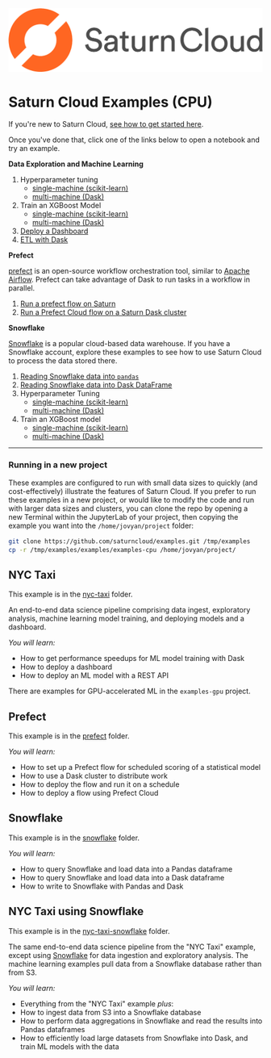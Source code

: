 <img src="./_img/saturn.png" width="600">

# Saturn Cloud Examples (CPU)

If you're new to Saturn Cloud, [see how to get started here](https://www.saturncloud.io/docs/getting-started/).

Once you've done that, click one of the links below to open a notebook and try an example.

**Data Exploration and Machine Learning**

1. Hyperparameter tuning
    - [single-machine (scikit-learn)](./nyc-taxi/hyperparameter-scikit.ipynb)
    - [multi-machine (Dask)](./nyc-taxi/hyperparameter-dask.ipynb)
1. Train an XGBoost Model
    - [single-machine (scikit-learn)](./nyc-taxi/xgboost.ipynb)
    - [multi-machine (Dask)](./nyc-taxi/xgboost-dask.ipynb)
1. [Deploy a Dashboard](./nyc-taxi/dashboard.ipynb)
1. [ETL with Dask](./nyc-taxi/data-aggregation.ipynb)

**Prefect**

[prefect](https://www.prefect.io/) is an open-source workflow orchestration tool, similar to [Apache Airflow](https://airflow.apache.org/). Prefect can take advantage of Dask to run tasks in a workflow in parallel.

1. [Run a prefect flow on Saturn](./prefect/prefect-scoring.ipynb)
1. [Run a Prefect Cloud flow on a Saturn Dask cluster](./prefect/prefect-cloud-scheduled-scoring.ipynb)

**Snowflake**

[Snowflake](https://www.snowflake.com/cloud-data-platform/) is a popular cloud-based data warehouse. If you have a Snowflake account, explore these examples to see how to use Saturn Cloud to process the data stored there.

1. [Reading Snowflake data into `pandas`](./snowflake/snowflake-pandas.ipynb)
1. [Reading Snowflake data into Dask DataFrame](./snowflake/snowflake-dask.ipynb)
1. Hyperparameter Tuning
    - [single-machine (scikit-learn)](./nyc-taxi-snowflake/hyperparameter-scikit.ipynb)
    - [multi-machine (Dask)](./nyc-taxi-snowflake/hyperparameter-dask.ipynb)
1. Train an XGBoost model
    - [single-machine (scikit-learn)](./nyc-taxi-snowflake/xgboost.ipynb)
    - [multi-machine (Dask)](./nyc-taxi-snowflake/xgboost-dask.ipynb)

<hr>

### Running in a new project

These examples are configured to run with small data sizes to quickly (and cost-effectively) illustrate the features of Saturn Cloud. If you prefer to run these examples in a new project, or would like to modify the code and run with larger data sizes and clusters, you can clone the repo by opening a new Terminal within the JupyterLab of your project, then copying the example you want into the `/home/jovyan/project` folder:

```bash
git clone https://github.com/saturncloud/examples.git /tmp/examples
cp -r /tmp/examples/examples/examples-cpu /home/jovyan/project/
```

## NYC Taxi

This example is in the [nyc-taxi](nyc-taxi) folder.

An end-to-end data science pipeline comprising data ingest, exploratory analysis, machine learning model training, and deploying models and a dashboard.

*You will learn:*
- How to get performance speedups for ML model training with Dask
- How to deploy a dashboard
- How to deploy an ML model with a REST API

There are examples for GPU-accelerated ML in the `examples-gpu` project.

## Prefect

This example is in the [prefect](prefect) folder.

*You will learn:*
- How to set up a Prefect flow for scheduled scoring of a statistical model
- How to use a Dask cluster to distribute work
- How to deploy the flow and run it on a schedule
- How to deploy a flow using Prefect Cloud

## Snowflake

This example is in the [snowflake](snowflake) folder.

*You will learn:*
- How to query Snowflake and load data into a Pandas dataframe
- How to query Snowflake and load data into a Dask dataframe
- How to write to Snowflake with Pandas and Dask

## NYC Taxi using Snowflake

This example is in the [nyc-taxi-snowflake](nyc-taxi-snowflake) folder.

The same end-to-end data science pipeline from the "NYC Taxi" example, except using [Snowflake](https://www.snowflake.com/) for data ingestion and exploratory analysis. The machine learning examples pull data from a Snowflake database rather than from S3.

*You will learn:*
- Everything from the "NYC Taxi" example _plus_:
- How to ingest data from S3 into a Snowflake database
- How to perform data aggregations in Snowflake and read the results into Pandas dataframes
- How to efficiently load large datasets from Snowflake into Dask, and train ML models with the data
